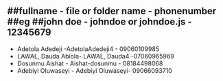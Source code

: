 ##fullname - file or folder name - phonenumber
##eg
##john doe - johndoe or johndoe.js - 12345679
---------------------------------------------

- Adetola Adedeji -AdetolaAdedeji4 - 09060109985
- LAWAL, Dauda Abiola- LAWAL, Dauda4 -07060965969
- Dosunmu Aishat - Aishat-dosunmu - 08184498068
- Adebiyi Oluwaseyi - Adebiyi Oluwaseyi- 09066093710
